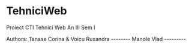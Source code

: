 # TehniciWeb

Proiect CTI Tehnici Web An III Sem I

Authors: 
Tanase Corina & Voicu Ruxandra
-------- Manole Vlad ---------
